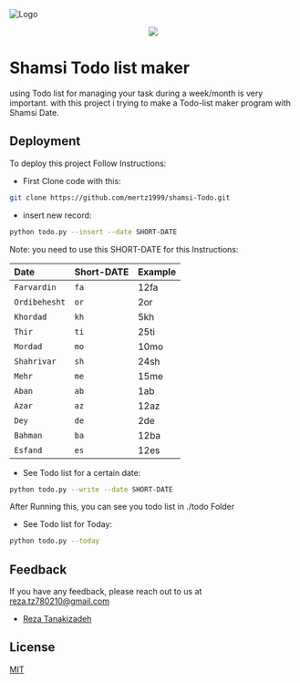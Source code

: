 
![Logo](https://dashboard.snapcraft.io/site_media/appmedia/2020/05/icon_sjsbj5P.png)

<p style="text-align:center">
<img src="https://dashboard.snapcraft.io/site_media/appmedia/2020/05/icon_sjsbj5P.png" />
</p>

# Shamsi Todo list maker

using Todo list for managing your task during a week/month is very important. with this project i trying to make a Todo-list maker program with Shamsi Date.



## Deployment

To deploy this project Follow Instructions:

* First Clone code with this:
```bash
git clone https://github.com/mertz1999/shamsi-Todo.git
```

* insert new record:

```bash
python todo.py --insert --date SHORT-DATE
```
Note: you need to use this SHORT-DATE for this Instructions:

| Date | Short-DATE     | Example                |
| :-------- | :------- | :------------------------- |
| `Farvardin` | `fa` | 12fa |
| `Ordibehesht` | `or` | 2or |
| `Khordad` | `kh` | 5kh |
| `Thir` | `ti` | 25ti |
| `Mordad` | `mo` | 10mo |
| `Shahrivar` | `sh` | 24sh |
| `Mehr` | `me` | 15me |
| `Aban` | `ab` | 1ab |
| `Azar` | `az` | 12az |
| `Dey` | `de` | 2de |
| `Bahman` | `ba` | 12ba |
| `Esfand` | `es` | 12es |

* See Todo list for a certain date:
```bash
python todo.py --write --date SHORT-DATE
```
After Running this, you can see you todo list in ./todo Folder

* See Todo list for Today:
```bash
python todo.py --today
```



## Feedback

If you have any feedback, please reach out to us at reza.tz780210@gmail.com
- [Reza Tanakizadeh](https://github.com/mertz1999)


## License

[MIT](https://choosealicense.com/licenses/mit/)


